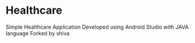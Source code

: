 # Healthcare
Simple Healthcare Application Developed using Android Studio with JAVA language 
Forked by shiva
